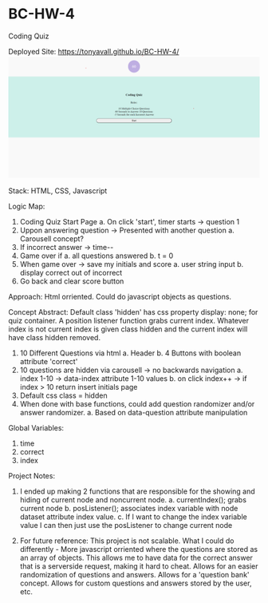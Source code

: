 # BC-HW-4
Coding Quiz

Deployed Site:
https://tonyavall.github.io/BC-HW-4/
![Getting Started](deployed.png)

Stack:
HTML, CSS, Javascript

Logic Map: 

1. Coding Quiz Start Page 
    a. On click 'start', timer starts -> question 1 
2. Uppon answering question -> Presented with another question
    a. Carousell concept?
3. If incorrect answer -> time--
4. Game over if
    a. all questions answered
    b. t = 0
5. When game over -> save my initials and score
    a. user string input
    b. display correct out of incorrect
6. Go back and clear score button

Approach: Html orriented. Could do javascript objects as questions.

Concept Abstract: Default class 'hidden' has css property display: none; for quiz container. A position listener function grabs current index. Whatever index is not current index is given class hidden and the current index will have class hidden removed.

1. 10 Different Questions via html
    a. Header
    b. 4 Buttons with boolean attribute 'correct'
2. 10 questions are hidden via carousell -> no backwards navigation
    a. index 1-10 -> data-index attribute 1-10 values
    b. on click index++ -> if index > 10 return insert initials page
3. Default css class = hidden
4. When done with base functions, could add question randomizer and/or answer randomizer.
    a. Based on data-question attribute manipulation

Global Variables:

1. time
2. correct
4. index

Project Notes:

1. I ended up making 2 functions that are responsible for the showing and hiding of current node and noncurrent node.
    a. currentIndex(); grabs current node
    b. posListener(); associates index variable with node dataset attribute index value.
    c. If I want to change the index variable value I can then just use the posListener to change current node

2. For future reference: This project is not scalable. What I could do differently - More javascript orriented where the questions are stored as an array of objects. This allows me to have data for the correct answer that is a serverside request, making it hard to cheat. Allows for an easier randomization of questions and answers. Allows for a 'question bank' concept. Allows for custom questions and answers stored by the user, etc.